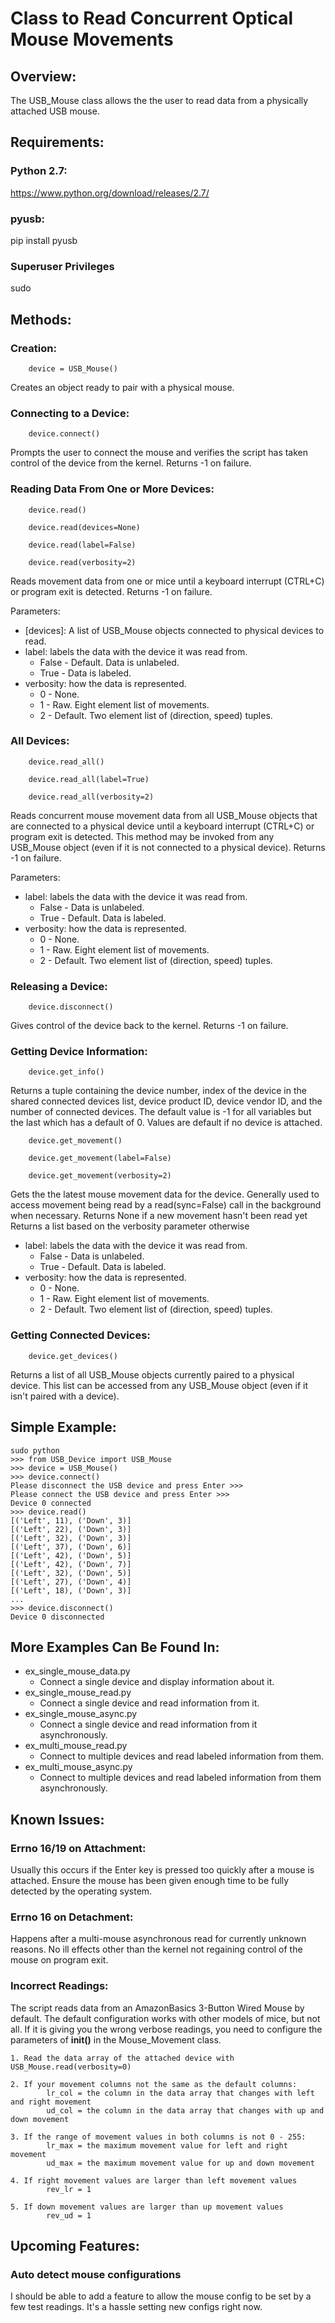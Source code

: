 # Class to Read Concurrent Optical Mouse Movements

## Overview:
The USB_Mouse class allows the the user to read data from a
physically attached USB mouse.

## Requirements:
###	Python 2.7:
https://www.python.org/download/releases/2.7/

###	pyusb:
pip install pyusb

###	Superuser Privileges
sudo

## Methods:
### Creation:
```
	device = USB_Mouse()
```
Creates an object ready to pair with a physical mouse.

###	Connecting to a Device:
```
	device.connect()
```
Prompts the user to connect the mouse and verifies the
script has taken control of the device from the kernel.
Returns -1 on failure.

###	Reading Data From One or More Devices:
```
	device.read()

	device.read(devices=None)

	device.read(label=False)

	device.read(verbosity=2)
```
Reads movement data from one or mice until a keyboard interrupt (CTRL+C)
or program exit is detected.
Returns -1 on failure.

Parameters:
* [devices]: A list of USB_Mouse objects connected to physical devices to read.
* label: labels the data with the device it was read from.
	* False - Default. Data is unlabeled.
	* True - Data is labeled.
* verbosity: how the data is represented.
	* 0 - None.
	* 1 - Raw. Eight element list of movements.
	* 2 - Default. Two element list of (direction, speed) tuples.

### All Devices:
```
	device.read_all()

	device.read_all(label=True)

	device.read_all(verbosity=2)
```
Reads concurrent mouse movement data from all USB_Mouse objects that
are connected to a physical device until a keyboard interrupt (CTRL+C)
or program exit is detected. This method may be invoked from any USB_Mouse object (even if it is not connected to a physical device).
Returns -1 on failure.

Parameters:
* label: labels the data with the device it was read from.
	* False - Data is unlabeled.
	* True - Default. Data is labeled.
* verbosity: how the data is represented.
	* 0 - None.
	* 1 - Raw. Eight element list of movements.
	* 2 - Default. Two element list of (direction, speed) tuples.

###	Releasing a Device:
```
	device.disconnect()
```
Gives control of the device back to the kernel.
Returns -1 on failure.

### Getting Device Information:
```
	device.get_info()
```
Returns a tuple containing the device number, index of the device
in the shared connected devices list, device product ID,
device vendor ID, and the number of connected devices. The default
value is -1 for all variables but the last which has a default of 0.
Values are default if no device is attached.

```
	device.get_movement()

	device.get_movement(label=False)

	device.get_movement(verbosity=2)
```
Gets the the latest mouse movement data for the device. Generally
used to access movement being read by a read(sync=False) call
in the background when necessary.
Returns None if a new movement hasn't been read yet
Returns a list based on the verbosity parameter otherwise
* label: labels the data with the device it was read from.
	* False - Data is unlabeled.
	* True - Default. Data is labeled.
* verbosity: how the data is represented.
	* 0 - None.
	* 1 - Raw. Eight element list of movements.
	* 2 - Default. Two element list of (direction, speed) tuples.

### Getting Connected Devices:
```
	device.get_devices()
```
Returns a list of all USB_Mouse objects currently paired to a physical
device. This list can be accessed from any USB_Mouse object (even
if it isn't paired with a device).

##	Simple Example:
```
sudo python
>>> from USB_Device import USB_Mouse
>>> device = USB_Mouse()
>>> device.connect()
Please disconnect the USB device and press Enter >>>
Please connect the USB device and press Enter >>>
Device 0 connected
>>> device.read()
[('Left', 11), ('Down', 3)]
[('Left', 22), ('Down', 3)]
[('Left', 32), ('Down', 3)]
[('Left', 37), ('Down', 6)]
[('Left', 42), ('Down', 5)]
[('Left', 42), ('Down', 7)]
[('Left', 32), ('Down', 5)]
[('Left', 27), ('Down', 4)]
[('Left', 18), ('Down', 3)]
...
>>> device.disconnect()
Device 0 disconnected
```

## More Examples Can Be Found In:
* ex_single_mouse_data.py
	* Connect a single device and display information about it.
* ex_single_mouse_read.py
	* Connect a single device and read information from it.
* ex_single_mouse_async.py
	* Connect a single device and read information from it
	  asynchronously.
* ex_multi_mouse_read.py
	* Connect to multiple devices and read labeled information from them.
* ex_multi_mouse_async.py
	* Connect to multiple devices and read labeled information from them asynchronously.

## Known Issues:
### Errno 16/19 on Attachment:
Usually this occurs if the Enter key is pressed too quickly after a
mouse is attached. Ensure the mouse has been given enough time to
be fully detected by the operating system.

### Errno 16 on Detachment:
Happens after a multi-mouse asynchronous read for currently unknown reasons. No ill effects other than the kernel not regaining
control of the mouse on program exit.

### Incorrect Readings:
The script reads data from an AmazonBasics 3-Button Wired Mouse by default.
The default configuration works with other models of mice, but not all.
If it is giving you the wrong verbose readings, you need to configure the
parameters of __init()__ in the Mouse_Movement class.

	1. Read the data array of the attached device with USB_Mouse.read(verbosity=0)

	2. If your movement columns not the same as the default columns:
			lr_col = the column in the data array that changes with left and right movement
			ud_col = the column in the data array that changes with up and down movement

	3. If the range of movement values in both columns is not 0 - 255:
			lr_max = the maximum movement value for left and right movement
			ud_max = the maximum movement value for up and down movement

	4. If right movement values are larger than left movement values
			rev_lr = 1

	5. If down movement values are larger than up movement values
			rev_ud = 1

## Upcoming Features:
### Auto detect mouse configurations
I should be able to add a feature to allow the mouse config to be set by a few test readings. It's a hassle setting new configs right now.